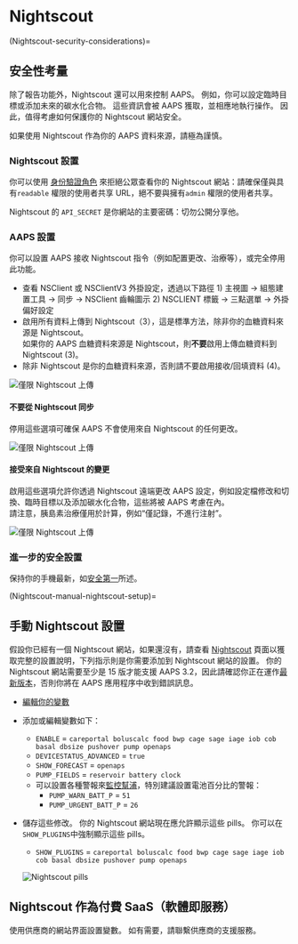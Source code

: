 # Nightscout

(Nightscout-security-considerations)=

## 安全性考量

除了報告功能外，Nightscout 還可以用來控制 AAPS。 例如，你可以設定臨時目標或添加未來的碳水化合物。 這些資訊會被 AAPS 獲取，並相應地執行操作。 因此，值得考慮如何保護你的 Nightscout 網站安全。

如果使用 Nightscout 作為你的 AAPS 資料來源，請極為謹慎。

### Nightscout 設置

你可以使用 [身份驗證角色](https://nightscout.github.io/nightscout/security) 來拒絕公眾查看你的 Nightscout 網站：請確保僅與具有`readable` 權限的使用者共享 URL，絕不要與擁有`admin` 權限的使用者共享。

Nightscout 的 `API_SECRET` 是你網站的主要密碼：切勿公開分享他。

### AAPS 設置

你可以設置 AAPS 接收 Nightscout 指令（例如配置更改、治療等），或完全停用此功能。

* 查看 NSClient 或 NSClientV3 外掛設定，透過以下路徑 1) 主視圖 -> 組態建置工具 -> 同步 -> NSClient 齒輪圖示 2) NSCLIENT 標籤 -> 三點選單 -> 外掛偏好設定
* 啟用所有資料上傳到 Nightscout（3），這是標準方法，除非你的血糖資料來源是 Nightscout。  
  如果你的 AAPS 血糖資料來源是 Nightscout，則**不要**啟用上傳血糖資料到 Nightscout (3)。
* 除非 Nightscout 是你的血糖資料來源，否則請不要啟用接收/回填資料 (4)。

![僅限 Nightscout 上傳](../images/NSsafety.png)

#### 不要從 Nightscout 同步

停用這些選項可確保 AAPS 不會使用來自 Nightscout 的任何更改。

![僅限 Nightscout 上傳](../images/NSsafety2.png)

#### 接受來自 Nightscout 的變更

啟用這些選項允許你透過 Nightscout 遠端更改 AAPS 設定，例如設定檔修改和切換、臨時目標以及添加碳水化合物，這些將被 AAPS 考慮在內。  
請注意，胰島素治療僅用於計算，例如“僅記錄，不進行注射”。

![僅限 Nightscout 上傳](../images/NSsafety3.png)

### 進一步的安全設置

保持你的手機最新，如[安全第一](../Getting-Started/Safety-first.md)所述。

(Nightscout-manual-nightscout-setup)=

## 手動 Nightscout 設置

假設你已經有一個 Nightscout 網站，如果還沒有，請查看 [Nightscout](http://nightscout.github.io/nightscout/new_user/) 頁面以獲取完整的設置說明，下列指示則是你需要添加到 Nightscout 網站的設置。 你的 Nightscout 網站需要至少是 15 版才能支援 AAPS 3.2，因此請確認你正在運作[最新版本](https://nightscout.github.io/update/update/#updating-your-site-to-the-latest-version)，否則你將在 AAPS 應用程序中收到錯誤訊息。

* [編輯你的變數](https://nightscout.github.io/nightscout/setup_variables/#nightscout-configuration)

* 添加或編輯變數如下：
  
  * `ENABLE` = `careportal boluscalc food bwp cage sage iage iob cob basal dbsize pushover pump openaps`
  * `DEVICESTATUS_ADVANCED` = `true`
  * `SHOW_FORECAST` = `openaps`
  * `PUMP_FIELDS` = `reservoir battery clock`
  * 可以設置各種警報來[監控幫浦](https://github.com/nightscout/cgm-remote-monitor#pump-pump-monitoring)，特別建議設置電池百分比的警報： 
    * `PUMP_WARN_BATT_P` = `51`
    * `PUMP_URGENT_BATT_P` = `26` 

* 儲存這些修改。 你的 Nightscout 網站現在應允許顯示這些 pills。 你可以在`SHOW_PLUGINS`中強制顯示這些 pills。
  
  * `SHOW_PLUGINS` = `careportal boluscalc food bwp cage sage iage iob cob basal dbsize pushover pump openaps`
  
  ![Nightscout pills](../images/nightscout1.png)

## Nightscout 作為付費 SaaS（軟體即服務）

使用供應商的網站界面設置變數。 如有需要，請聯繫供應商的支援服務。